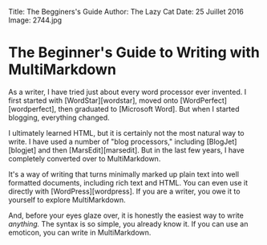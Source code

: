 Title: The Begginers's Guide
Author: The Lazy Cat
Date: 25 Juillet 2016
Image: 2744.jpg

# The Beginner's Guide to Writing with MultiMarkdown

As a writer, I have tried just about every word processor ever invented. I first started with [WordStar][wordstar], moved onto [WordPerfect][wordperfect], then graduated to [Microsoft Word]. But when I started blogging, everything changed.

I ultimately learned HTML, but it is certainly not the most natural way to write. I have used a number of "blog processors," including [BlogJet][blogjet] and then [MarsEdit][marsedit]. But in the last few years, I have completely converted over to MultiMarkdown. 

It's a way of writing that turns minimally marked up plain text into well formatted documents, including rich text and HTML. You can even use it directly with [WordPress][wordpress]. If you are a writer, you owe it to yourself to explore MultiMarkdown. 

And, before your eyes glaze over, it is honestly the easiest way to write *anything.* The syntax is so simple, you already know it. If you can use an emoticon, you can write in MultiMarkdown.
